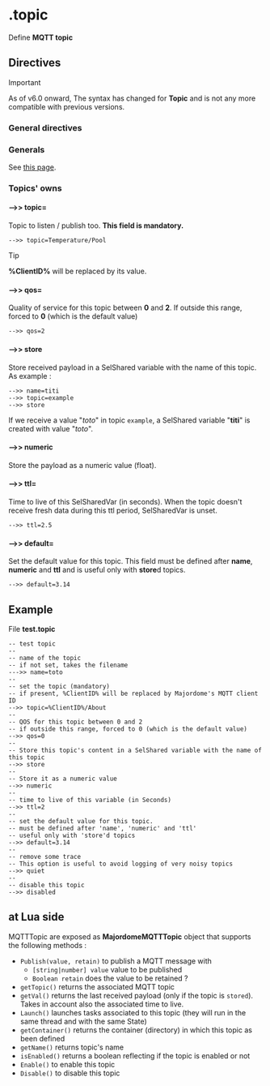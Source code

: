 # .topic
Define **MQTT topic**

## Directives

> [!IMPORTANT]  
> As of v6.0 onward, The syntax has changed for **Topic** and is not any more compatible with previous versions.

### General directives
### Generals
See [this page](Headers%20and%20Shared%20Directives.md#general-directives).

### Topics' owns
#### -->> topic=
Topic to listen / publish too. **This field is mandatory.**
```
-->> topic=Temperature/Pool
```
> [!TIP]  
> **%ClientID%** will be replaced by its value.

#### -->> qos=
Quality of service for this topic between **0** and **2**. If outside this range, forced to **0** (which is the default value)
```
-->> qos=2
```

#### -->> store
Store received payload in a SelShared variable with the name of this topic. As example :
```
-->> name=titi
-->> topic=example
-->> store
```
If we receive a value "*toto*" in topic `example`, a SelShared variable "**titi**" is created with value "*toto*".

#### -->> numeric
Store the payload as a numeric value (float).

#### -->> ttl=
Time to live of this SelSharedVar (in seconds). When the topic doesn't receive fresh data during this ttl period, SelSharedVar is unset.
```
-->> ttl=2.5
```

#### -->> default=
Set the default value for this topic. This field must be defined after **name**, **numeric** and **ttl** and is useful only with **store**d topics.
```
-->> default=3.14
```


## Example
File **test.topic**
```
-- test topic
--
-- name of the topic
-- if not set, takes the filename
--->> name=toto
--
-- set the topic (mandatory)
-- if present, %ClientID% will be replaced by Majordome's MQTT client ID
-->> topic=%ClientID%/About
--
-- QOS for this topic between 0 and 2
-- if outside this range, forced to 0 (which is the default value)
-->> qos=0
--
-- Store this topic's content in a SelShared variable with the name of this topic
-->> store
--
-- Store it as a numeric value
-->> numeric
--
-- time to live of this variable (in Seconds)
-->> ttl=2
--
-- set the default value for this topic.
-- must be defined after 'name', 'numeric' and 'ttl'
-- useful only with 'store'd topics
-->> default=3.14
--
-- remove some trace
-- This option is useful to avoid logging of very noisy topics
-->> quiet
--
-- disable this topic
-->> disabled
```

## at Lua side

MQTTTopic are exposed as **MajordomeMQTTTopic** object that supports the following methods :
  - `Publish(value, retain)` to publish a MQTT message with
    - `[string|number] value` value to be published
    - `Boolean retain` does the value to be retained ?
  - `getTopic()` returns the associated MQTT topic
  - `getVal()` returns the last received payload (only if the topic is `stored`). Takes in account also the associated time to live.
  - `Launch()` launches tasks associated to this topic (they will run in the same thread and with the same State)
  - `getContainer()` returns the container (directory) in which this topic as been defined
  - `getName()` returns topic's name
  - `isEnabled()` returns a boolean reflecting if the topic is enabled or not
  - `Enable()` to enable this topic
  - `Disable()` to disable this topic
